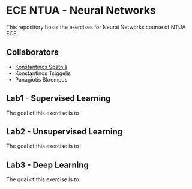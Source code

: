 # ECE NTUA - Neural Networks

This repository hosts the exercises for Neural Networks course of NTUA ECE.

## Collaborators

- [Konstantinos Spathis](https://github.com/kjspathis)
- Konstantinos Tsiggelis 
- Panagiotis Skrempos

## Lab1 - Supervised Learning

The goal of this exercise is to 

## Lab2 - Unsupervised Learning

The goal of this exercise is to 

## Lab3 - Deep Learning

The goal of this exercise is to 
